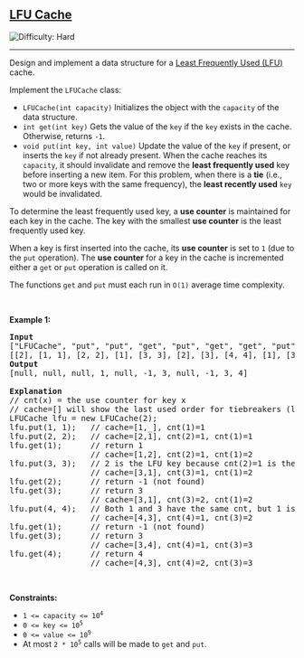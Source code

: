 <h2><a href="https://leetcode.com/problems/lfu-cache">LFU Cache</a></h2> <img src='https://img.shields.io/badge/Difficulty-Hard-red' alt='Difficulty: Hard' /><hr><p>Design and implement a data structure for a <a href="https://en.wikipedia.org/wiki/Least_frequently_used" target="_blank">Least Frequently Used (LFU)</a> cache.</p>

<p>Implement the <code>LFUCache</code> class:</p>

<ul>
	<li><code>LFUCache(int capacity)</code> Initializes the object with the <code>capacity</code> of the data structure.</li>
	<li><code>int get(int key)</code> Gets the value of the <code>key</code> if the <code>key</code> exists in the cache. Otherwise, returns <code>-1</code>.</li>
	<li><code>void put(int key, int value)</code> Update the value of the <code>key</code> if present, or inserts the <code>key</code> if not already present. When the cache reaches its <code>capacity</code>, it should invalidate and remove the <strong>least frequently used</strong> key before inserting a new item. For this problem, when there is a <strong>tie</strong> (i.e., two or more keys with the same frequency), the <strong>least recently used</strong> <code>key</code> would be invalidated.</li>
</ul>

<p>To determine the least frequently used key, a <strong>use counter</strong> is maintained for each key in the cache. The key with the smallest <strong>use counter</strong> is the least frequently used key.</p>

<p>When a key is first inserted into the cache, its <strong>use counter</strong> is set to <code>1</code> (due to the <code>put</code> operation). The <strong>use counter</strong> for a key in the cache is incremented either a <code>get</code> or <code>put</code> operation is called on it.</p>

<p>The functions&nbsp;<code data-stringify-type="code">get</code>&nbsp;and&nbsp;<code data-stringify-type="code">put</code>&nbsp;must each run in <code>O(1)</code> average time complexity.</p>

<p>&nbsp;</p>
<p><strong class="example">Example 1:</strong></p>

<pre>
<strong>Input</strong>
[&quot;LFUCache&quot;, &quot;put&quot;, &quot;put&quot;, &quot;get&quot;, &quot;put&quot;, &quot;get&quot;, &quot;get&quot;, &quot;put&quot;, &quot;get&quot;, &quot;get&quot;, &quot;get&quot;]
[[2], [1, 1], [2, 2], [1], [3, 3], [2], [3], [4, 4], [1], [3], [4]]
<strong>Output</strong>
[null, null, null, 1, null, -1, 3, null, -1, 3, 4]

<strong>Explanation</strong>
// cnt(x) = the use counter for key x
// cache=[] will show the last used order for tiebreakers (leftmost element is  most recent)
LFUCache lfu = new LFUCache(2);
lfu.put(1, 1);   // cache=[1,_], cnt(1)=1
lfu.put(2, 2);   // cache=[2,1], cnt(2)=1, cnt(1)=1
lfu.get(1);      // return 1
                 // cache=[1,2], cnt(2)=1, cnt(1)=2
lfu.put(3, 3);   // 2 is the LFU key because cnt(2)=1 is the smallest, invalidate 2.
&nbsp;                // cache=[3,1], cnt(3)=1, cnt(1)=2
lfu.get(2);      // return -1 (not found)
lfu.get(3);      // return 3
                 // cache=[3,1], cnt(3)=2, cnt(1)=2
lfu.put(4, 4);   // Both 1 and 3 have the same cnt, but 1 is LRU, invalidate 1.
                 // cache=[4,3], cnt(4)=1, cnt(3)=2
lfu.get(1);      // return -1 (not found)
lfu.get(3);      // return 3
                 // cache=[3,4], cnt(4)=1, cnt(3)=3
lfu.get(4);      // return 4
                 // cache=[4,3], cnt(4)=2, cnt(3)=3
</pre>

<p>&nbsp;</p>
<p><strong>Constraints:</strong></p>

<ul>
	<li><code>1 &lt;= capacity&nbsp;&lt;= 10<sup>4</sup></code></li>
	<li><code>0 &lt;= key &lt;= 10<sup>5</sup></code></li>
	<li><code>0 &lt;= value &lt;= 10<sup>9</sup></code></li>
	<li>At most <code>2 * 10<sup>5</sup></code>&nbsp;calls will be made to <code>get</code> and <code>put</code>.</li>
</ul>

<p>&nbsp;</p>
<span style="display: none;">&nbsp;</span>